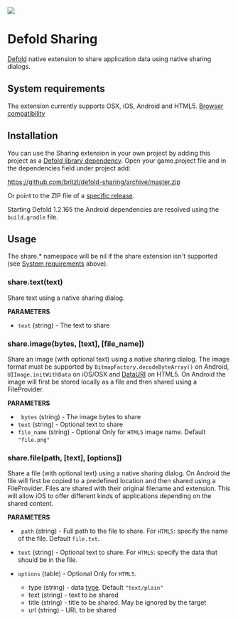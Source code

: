 ![](logo.png)

# Defold Sharing
[Defold](https://www.defold.com) native extension to share application data using native sharing dialogs.

## System requirements
The extension currently supports OSX, iOS, Android and HTML5.
[Browser compatibility](https://developer.mozilla.org/en-US/docs/Web/API/Navigator/share#browser_compatibility)

## Installation
You can use the Sharing extension in your own project by adding this project as a [Defold library dependency](http://www.defold.com/manuals/libraries/). Open your game.project file and in the dependencies field under project add:

https://github.com/britzl/defold-sharing/archive/master.zip

Or point to the ZIP file of a [specific release](https://github.com/britzl/defold-sharing/releases).

Starting Defold 1.2.165 the Android dependencies are resolved using the `build.gradle` file.

## Usage
The share.* namespace will be nil if the share extension isn't supported (see [System requirements](#system-requirements) above).

### share.text(text)
Share text using a native sharing dialog.

**PARAMETERS**
* ```text``` (string) - The text to share

### share.image(bytes, [text], [file_name])
Share an image (with optional text) using a native sharing dialog. The image format must be supported by ```BitmapFactory.decodeByteArray()``` on Android, ```UIImage.initWithData``` on iOS/OSX and [DataURI](https://developer.mozilla.org/en-US/docs/Web/HTTP/Basics_of_HTTP/Data_URIs) on HTML5. On Android the image will first be stored locally as a file and then shared using a FileProvider.

**PARAMETERS**
* ``` bytes``` (string) - The image bytes to share
* ```text``` (string) - Optional text to share
* ```file_name``` (string) - Optional Only for `HTML5` image name. Default `"file.png"`

### share.file(path, [text], [options])
Share a file (with optional text) using a native sharing dialog. On Android the file will first be copied to a predefined location and then shared using a FileProvider. Files are shared with their original filename and extension. This will allow iOS to offer different kinds of applications depending on the shared content.

**PARAMETERS**
* ``` path``` (string) - Full path to the file to share. For `HTML5`: specify the name of the file. Default `file.txt`.
* ```text``` (string) - Optional text to share. For `HTML5`: specify the data that should be in the file.

* ```options``` (table) - Optional Only for `HTML5`.
  * type (string) - data [type](https://developer.mozilla.org/en-US/docs/Web/API/Navigator/share#shareable_file_types). Default `"text/plain"`
  * text (string) - text to be shared
  * title (string) - title to be shared. May be ignored by the target
  * url (string) - URL to be shared
  
